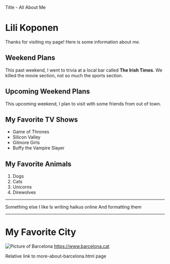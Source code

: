 Title - All About Me

# Lili Koponen
Thanks for visiting my page! Here is some information about *me*.

## Weekend Plans
This past weekend, I went to trivia at a local bar called **The Irish Times**. We killed the movie section, not so much the sports section.

## Upcoming Weekend Plans
This upcoming weekend, I plan to visit with some friends from out of town.

## My Favorite TV Shows
- Game of Thrones
- Silicon Valley
- Gilmore Girls
- Buffy the Vampire Slayer

## My Favorite Animals
1. Dogs
2. Cats
3. Unicorns
4. Direwolves

---
Something else I like
Is writing haikus online
And formatting them

---

# My Favorite City
![Picture of Barcelona](https://i.ytimg.com/vi/k6V6bSdj2VQ/maxresdefault.jpg)
https://www.barcelona.cat

Relative link to more-about-barcelona.html page
